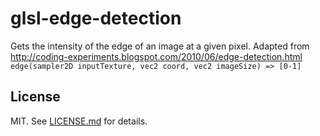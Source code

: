 # glsl-edge-detection 

Gets the intensity of the edge of an image at a given pixel.  Adapted from http://coding-experiments.blogspot.com/2010/06/edge-detection.html
`edge(sampler2D inputTexture, vec2 coord, vec2 imageSize) => [0-1]`

## License

MIT. See [LICENSE.md](http://github.com/msfeldstein/glsl-map/blob/master/LICENSE.md) for details.
